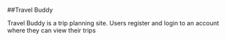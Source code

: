 ##Travel Buddy

Travel Buddy is a trip planning site. Users register and login to an account where they can view their trips 
